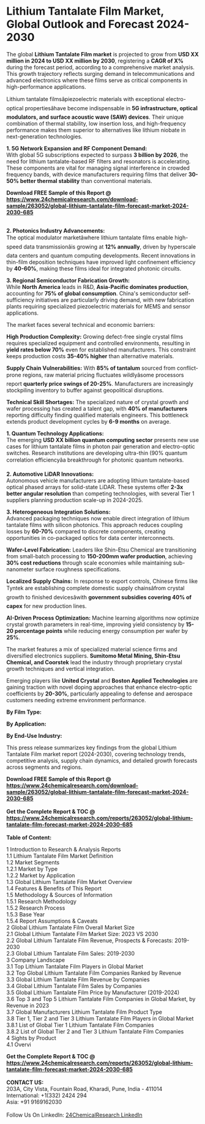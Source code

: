 <h1>Lithium Tantalate Film Market, Global Outlook and Forecast 2024-2030</h1><p>The global <strong>Lithium Tantalate Film market</strong> is projected to grow from <strong>USD XX million in 2024 to USD XX million by 2030</strong>, registering a <strong>CAGR of X%</strong> during the forecast period, according to a comprehensive market analysis. This growth trajectory reflects surging demand in telecommunications and advanced electronics where these films serve as critical components in high-performance applications.</p><p>Lithium tantalate filmsâpiezoelectric materials with exceptional electro-optical propertiesâhave become indispensable in <strong>5G infrastructure, optical modulators, and surface acoustic wave (SAW) devices</strong>. Their unique combination of thermal stability, low insertion loss, and high-frequency performance makes them superior to alternatives like lithium niobate in next-generation technologies.</p><p><strong>1. 5G Network Expansion and RF Component Demand:</strong><br>
With global 5G subscriptions expected to surpass <strong>3 billion by 2026</strong>, the need for lithium tantalate-based RF filters and resonators is accelerating. These components are vital for managing signal interference in crowded frequency bands, with device manufacturers requiring films that deliver <strong>30-50% better thermal stability</strong> than conventional materials.</p><div><b>Download FREE Sample of this Report @ 
            <a href="https://www.24chemicalresearch.com/download-sample/263052/global-lithium-tantalate-film-forecast-market-2024-2030-685">
            https://www.24chemicalresearch.com/download-sample/263052/global-lithium-tantalate-film-forecast-market-2024-2030-685</a></b></div><br><p><strong>2. Photonics Industry Advancements:</strong><br>
The optical modulator marketâwhere lithium tantalate films enable high-speed data transmissionâis growing at <strong>12% annually</strong>, driven by hyperscale data centers and quantum computing developments. Recent innovations in thin-film deposition techniques have improved light confinement efficiency by <strong>40-60%</strong>, making these films ideal for integrated photonic circuits.</p><p><strong>3. Regional Semiconductor Fabrication Growth:</strong><br>
While <strong>North America</strong> leads in R&amp;D, <strong>Asia-Pacific dominates production</strong>, accounting for <strong>75% of global consumption</strong>. China's semiconductor self-sufficiency initiatives are particularly driving demand, with new fabrication plants requiring specialized piezoelectric materials for MEMS and sensor applications.</p><p>The market faces several technical and economic barriers:</p><p><strong>High Production Complexity:</strong> Growing defect-free single crystal films requires specialized equipment and controlled environments, resulting in <strong>yield rates below 70%</strong> even for established manufacturers. This constraint keeps production costs <strong>35-40% higher</strong> than alternative materials.</p><p><strong>Supply Chain Vulnerabilities:</strong> With <strong>85% of tantalum</strong> sourced from conflict-prone regions, raw material pricing fluctuates wildlyâsome processors report <strong>quarterly price swings of 20-25%</strong>. Manufacturers are increasingly stockpiling inventory to buffer against geopolitical disruptions.</p><p><strong>Technical Skill Shortages:</strong> The specialized nature of crystal growth and wafer processing has created a talent gap, with <strong>40% of manufacturers</strong> reporting difficulty finding qualified materials engineers. This bottleneck extends product development cycles by <strong>6-9 months</strong> on average.</p><p><strong>1. Quantum Technology Applications:</strong><br>
The emerging <strong>USD XX billion quantum computing sector</strong> presents new use cases for lithium tantalate films in photon pair generation and electro-optic switches. Research institutions are developing ultra-thin (90% quantum correlation efficiencyâa breakthrough for photonic quantum networks.</p><p><strong>2. Automotive LiDAR Innovations:</strong><br>
Autonomous vehicle manufacturers are adopting lithium tantalate-based optical phased arrays for solid-state LiDAR. These systems offer <strong>2-3x better angular resolution</strong> than competing technologies, with several Tier 1 suppliers planning production scale-up in 2024-2025.</p><p><strong>3. Heterogeneous Integration Solutions:</strong><br>
Advanced packaging techniques now enable direct integration of lithium tantalate films with silicon photonics. This approach reduces coupling losses by <strong>60-70%</strong> compared to discrete components, creating opportunities in co-packaged optics for data center interconnects.</p><p><strong>Wafer-Level Fabrication:</strong> Leaders like Shin-Etsu Chemical are transitioning from small-batch processing to <strong>150-200mm wafer production</strong>, achieving <strong>30% cost reductions</strong> through scale economies while maintaining sub-nanometer surface roughness specifications.</p><p><strong>Localized Supply Chains:</strong> In response to export controls, Chinese firms like Tyntek are establishing complete domestic supply chainsâfrom crystal growth to finished devicesâwith <strong>government subsidies covering 40% of capex</strong> for new production lines.</p><p><strong>AI-Driven Process Optimization:</strong> Machine learning algorithms now optimize crystal growth parameters in real-time, improving yield consistency by <strong>15-20 percentage points</strong> while reducing energy consumption per wafer by <strong>25%</strong>.</p><p>The market features a mix of specialized material science firms and diversified electronics suppliers. <strong>Sumitomo Metal Mining, Shin-Etsu Chemical, and Coorstek</strong> lead the industry through proprietary crystal growth techniques and vertical integration.</p><p>Emerging players like <strong>United Crystal</strong> and <strong>Boston Applied Technologies</strong> are gaining traction with novel doping approaches that enhance electro-optic coefficients by <strong>20-30%</strong>, particularly appealing to defense and aerospace customers needing extreme environment performance.</p><p><strong>By Film Type:</strong></p><p><strong>By Application:</strong></p><p><strong>By End-Use Industry:</strong></p><p>This press release summarizes key findings from the global Lithium Tantalate Film market report (2024-2030), covering technology trends, competitive analysis, supply chain dynamics, and detailed growth forecasts across segments and regions.</p><div><b>Download FREE Sample of this Report @ 
            <a href="https://www.24chemicalresearch.com/download-sample/263052/global-lithium-tantalate-film-forecast-market-2024-2030-685">
            https://www.24chemicalresearch.com/download-sample/263052/global-lithium-tantalate-film-forecast-market-2024-2030-685</a></b></div><br><div><b>Get the Complete Report & TOC @ 
            <a href="https://www.24chemicalresearch.com/reports/263052/global-lithium-tantalate-film-forecast-market-2024-2030-685">
            https://www.24chemicalresearch.com/reports/263052/global-lithium-tantalate-film-forecast-market-2024-2030-685</a></b></div><br>
            <b>Table of Content:</b><p>1 Introduction to Research & Analysis Reports<br />
    1.1 Lithium Tantalate Film Market Definition<br />
    1.2 Market Segments<br />
        1.2.1 Market by Type<br />
        1.2.2 Market by Application<br />
    1.3 Global Lithium Tantalate Film Market Overview<br />
    1.4 Features & Benefits of This Report<br />
    1.5 Methodology & Sources of Information<br />
        1.5.1 Research Methodology<br />
        1.5.2 Research Process<br />
        1.5.3 Base Year<br />
        1.5.4 Report Assumptions & Caveats<br />
2 Global Lithium Tantalate Film Overall Market Size<br />
    2.1 Global Lithium Tantalate Film Market Size: 2023 VS 2030<br />
    2.2 Global Lithium Tantalate Film Revenue, Prospects & Forecasts: 2019-2030<br />
    2.3 Global Lithium Tantalate Film Sales: 2019-2030<br />
3 Company Landscape<br />
    3.1 Top Lithium Tantalate Film Players in Global Market<br />
    3.2 Top Global Lithium Tantalate Film Companies Ranked by Revenue<br />
    3.3 Global Lithium Tantalate Film Revenue by Companies<br />
    3.4 Global Lithium Tantalate Film Sales by Companies<br />
    3.5 Global Lithium Tantalate Film Price by Manufacturer (2019-2024)<br />
    3.6 Top 3 and Top 5 Lithium Tantalate Film Companies in Global Market, by Revenue in 2023<br />
    3.7 Global Manufacturers Lithium Tantalate Film Product Type<br />
    3.8 Tier 1, Tier 2 and Tier 3 Lithium Tantalate Film Players in Global Market<br />
        3.8.1 List of Global Tier 1 Lithium Tantalate Film Companies<br />
        3.8.2 List of Global Tier 2 and Tier 3 Lithium Tantalate Film Companies<br />
4 Sights by Product<br />
    4.1 Overvi</p><div><b>Get the Complete Report & TOC @ 
            <a href="https://www.24chemicalresearch.com/reports/263052/global-lithium-tantalate-film-forecast-market-2024-2030-685">
            https://www.24chemicalresearch.com/reports/263052/global-lithium-tantalate-film-forecast-market-2024-2030-685</a></b></div><br><b>CONTACT US:</b><br>
            203A, City Vista, Fountain Road, Kharadi, Pune, India - 411014<br>
            International: +1(332) 2424 294<br>
            Asia: +91 9169162030 <br><br>
            Follow Us On LinkedIn: <a href="https://www.linkedin.com/company/24chemicalresearch/">24ChemicalResearch LinkedIn</a>